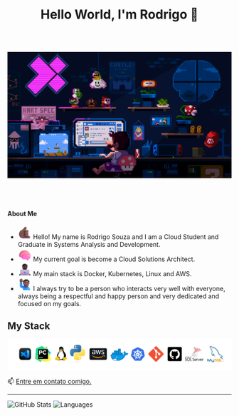 
<center><h1> Hello World, I'm Rodrigo 👋</h1></center>
<br></br>

![MarioDev](./assets/225813708-98b745f2-7d22-48cf-9150-083f1b00d6c9.gif)


<br></br>


#### **About Me**

- <img src="./assets/Call Me Hand Medium-Dark Skin Tone.png" alt="Me" width="30">   Hello! My name is Rodrigo Souza and I am a Cloud Student and Graduate in Systems Analysis and Development.
- <img src="./assets/Brain.png" alt="Brain" width="30"> My current goal is become a Cloud Solutions Architect.
- <img src="./assets/Man Technologist Dark Skin Tone.png" alt="Programing" width="30"> My main stack is Docker, Kubernetes, Linux and AWS.
- <img src="./assets/Man Raising Hand Medium-Dark Skin Tone.png" alt="About" width="30"> I always try to be a person who interacts very well with everyone, always being a respectful and happy person and very dedicated and focused on my goals.

## **My Stack**

<img src="./assets/Documento de Rodrigo Souza.png" alt="MyStack">


📫 [Entre em contato comigo.](https://www.linkedin.com/in/rodrigo-souza384/)

------

<img src="https://github-readme-stats.vercel.app/api?username=rodrigoss384&show_icons=true&theme=radical&v=1" alt="GitHub Stats"> 
<img src="https://github-readme-stats.vercel.app/api/top-langs/?username=rodrigoss384&layout=compact" alt="Languages">


<!--
**rodrigoss384/rodrigoss384** is a ✨ _special_ ✨ repository because its `README.md` (this file) appears on your GitHub profile.

Here are some ideas to get you started:

- 🔭 I’m currently working on ...
- 🌱 I’m currently learning ...
- 👯 I’m looking to collaborate on ...
- 🤔 I’m looking for help with ...
- 💬 Ask me about ...
- 📫 How to reach me: ...
- 😄 Pronouns: ...
- ⚡ Fun fact: ...
-->
